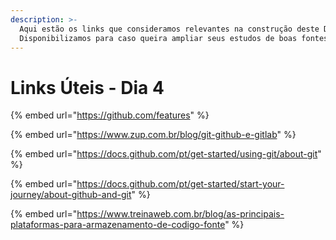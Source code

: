 ```yaml
---
description: >-
  Aqui estão os links que consideramos relevantes na construção deste Dia.
  Disponibilizamos para caso queira ampliar seus estudos de boas fontes :)
---
```


# Links Úteis - Dia 4

{% embed url="https://github.com/features" %}

{% embed url="https://www.zup.com.br/blog/git-github-e-gitlab" %}

{% embed url="https://docs.github.com/pt/get-started/using-git/about-git" %}

{% embed url="https://docs.github.com/pt/get-started/start-your-journey/about-github-and-git" %}

{% embed url="https://www.treinaweb.com.br/blog/as-principais-plataformas-para-armazenamento-de-codigo-fonte" %}
